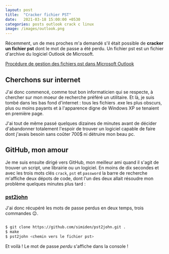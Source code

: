 ```yaml
---
layout: post
title:  "Cracker fichier PST"
date:   2021-03-18 15:00:00 +0530
categories: posts outlook crack c linux
image: /images/outlook.png
---
```


Récemment, un de mes proches m'a demandé s'il était possible de **cracker un fichier pst** dont le mot de passe a été perdu. Un fichier pst est un fichier d'archive du logiciel Outlook de Microsoft.

[Procédure de gestion des fichiers pst dans Microsoft Outlook](https://docs.microsoft.com/fr-fr/outlook/troubleshoot/data-files/how-to-manage-pst-files)

## Cherchons sur internet

J'ai donc commencé, comme tout bon informaticien qui se respecte, à chercher sur mon moeur de recherche préféré un utilitaire. Et là, je suis tombé dans les bas fond d'internet : tous les fichiers .exe les plus obscurs, plus ou moins payants et à l'apparence digne de Windows XP se tenaient en première page. 

J'ai tout de même passé quelques dizaines de minutes avant de décider d'abandonner totalement l'espoir de trouver un logiciel capable de faire dont j'avais besoin sans coûter 700$ ni détruire mon beau pc.

## GitHub, mon amour

Je me suis ensuite dirigé vers GitHub, mon meilleur ami quand il s'agit de trouver un script, une librairie ou un logiciel. En moins de dix secondes et avec les trois mots clés ```crack```, ```pst``` et ```password``` la barre de recherche m'affiche deux dépots de code, dont l'un des deux allait résoudre mon problème quelques minutes plus tard :

### [pst2john](https://github.com/simiden/pst2john)

J'ai donc récupéré les mots de passe perdus en deux temps, trois commandes 😉.  

```bash

$ git clone https://github.com/simiden/pst2john.git .
$ make
$ pst2john <chemin vers le fichier pst>

```

Et voilà ! Le mot de passe *perdu* s'affiche dans la console !
